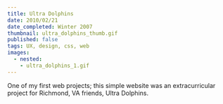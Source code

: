 ```yaml
---
title: Ultra Dolphins
date: 2010/02/21
date_completed: Winter 2007
thumbnail: ultra_dolphins_thumb.gif
published: false
tags: UX, design, css, web
images:
  - nested:
    - ultra_dolphins_1.gif
---
```


One of my first web projects; this simple website was an extracurricular project for Richmond, VA friends, Ultra Dolphins.
